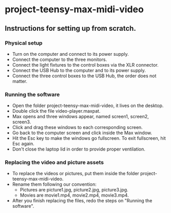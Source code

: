 # project-teensy-max-midi-video

## Instructions for setting up from scratch.

### Physical setup

* Turn on the computer and connect to its power supply.
* Connect the computer to the three monitors.
* Connect the light fixtures to the control boxes via the XLR connector.
* Connect the USB Hub to the computer and to its power supply.
* Connect the three control boxes to the USB Hub, the order does not matter.

### Running the software

* Open the folder project-teensy-max-midi-video, it lives on the desktop.
* Double click the file video-player.maxpat.
* Max opens and three windows appear, named screen1, screen2, screen3.
* Click and drag these windows to each corresponding screen.
* Go back to the computer screen and click inside the Max window.
* Hit the Esc key to make the windows go fullscreen. To exit fullscreen, hit Esc again.
* Don't close the laptop lid in order to provide proper ventilation.

### Replacing the video and picture assets

* To replace the videos or pictures, put them inside the folder project-teensy-max-midi-video.
* Rename them following our convention:
  * Pictures are picture1.jpg, picture2.jpg, picture3.jpg.
  * Movies are movie1.mp4, movie2.mp4, movie3.mp4.
* After you finish replacing the files, redo the steps on "Running the software".
